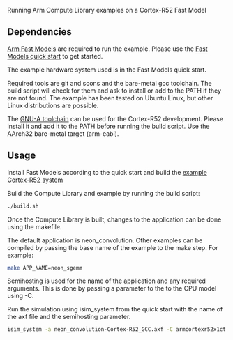 Running Arm Compute Library examples on a Cortex-R52 Fast Model

## Dependencies

[Arm Fast Models](https://developer.arm.com/products/system-design/fast-models) are required to run the example. Please use the [Fast Models quick start](https://github.com/ARM-software/Tool-Solutions/tree/master/hello-world_fast-models) to get started.

The example hardware system used is in the Fast Models quick start.

Required tools are git and scons and the bare-metal gcc toolchain. The build script will check for them and ask to install or add to the PATH if they are not found. The example has been tested on Ubuntu Linux, but other Linux distributions are possible.

The [GNU-A toolchain](https://developer.arm.com/open-source/gnu-toolchain/gnu-a/downloads) can be used for the Cortex-R52 development. Please install it and add it to the PATH before running the build script. Use the AArch32 bare-metal target (arm-eabi).

## Usage

Install Fast Models according to the quick start and build the [example Cortex-R52 system](https://github.com/ARM-software/Tool-Solutions/tree/master/hello-world_fast-models/Cortex-R_Armv8-R/system)


Build the Compute Library and example by running the build script:

```bash
./build.sh
```

Once the Compute Library is built, changes to the application can be done using the makefile.

The default application is neon_convolution. Other examples can be compiled by passing the base name of the example to the make step. For example:

```bash
make APP_NAME=neon_sgemm
```

Semihosting is used for the name of the application and any required arguments. This is done by passing a parameter to the to the CPU model using -C.

Run the simulation using isim_system from the quick start with the name of the axf file and the semihosting parameter.

```bash
isim_system -a neon_convolution-Cortex-R52_GCC.axf -C armcortexr52x1ct.cpu0.semihosting-cmd_line="./neon_convolution" 
```


